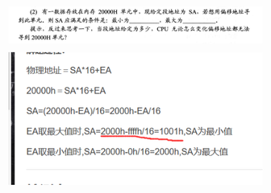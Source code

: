 ![image-20201006124746743](image-20201006124746743.png)

![image-20201006124805737](image-20201006124805737.png)